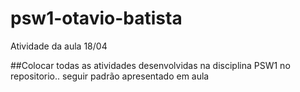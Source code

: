 # psw1-otavio-batista
Atividade da aula 18/04

##Colocar todas as atividades desenvolvidas na disciplina PSW1 no repositorio.. seguir padrão apresentado em aula
